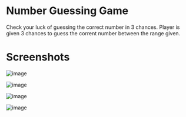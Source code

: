# Number Guessing Game #
  Check your luck of guessing the correct number in 3 chances.
  Player is given 3 chances to guess the corrent number between the range given.
  
# Screenshots #

  ![image](https://user-images.githubusercontent.com/56113584/138548368-de11255c-d441-451c-901a-04bf2f53a830.png)

  ![image](https://user-images.githubusercontent.com/56113584/138548398-d1211855-e10b-43da-8e04-a8dcb972623c.png)

  ![image](https://user-images.githubusercontent.com/56113584/138548416-7befbc5b-4696-42be-a65c-a9d79f95a131.png)

  ![image](https://user-images.githubusercontent.com/56113584/138548442-2ec34248-22b3-4c30-b9aa-434053f0cda7.png)
